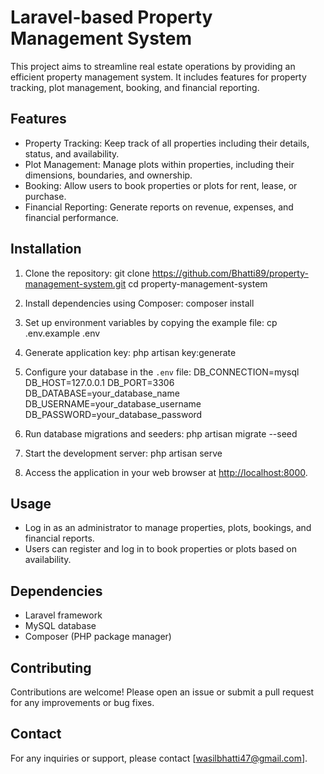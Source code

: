 # Laravel-based Property Management System

This project aims to streamline real estate operations by providing an efficient property management system. It includes features for property tracking, plot management, booking, and financial reporting.

## Features

- Property Tracking: Keep track of all properties including their details, status, and availability.
- Plot Management: Manage plots within properties, including their dimensions, boundaries, and ownership.
- Booking: Allow users to book properties or plots for rent, lease, or purchase.
- Financial Reporting: Generate reports on revenue, expenses, and financial performance.

## Installation

1. Clone the repository:
   git clone https://github.com/Bhatti89/property-management-system.git
   cd property-management-system

2. Install dependencies using Composer:
   composer install

3. Set up environment variables by copying the example file:
   cp .env.example .env

4. Generate application key:
   php artisan key:generate

5. Configure your database in the `.env` file:
DB_CONNECTION=mysql
DB_HOST=127.0.0.1
DB_PORT=3306
DB_DATABASE=your_database_name
DB_USERNAME=your_database_username
DB_PASSWORD=your_database_password

6. Run database migrations and seeders:
php artisan migrate --seed

7. Start the development server:
php artisan serve

8. Access the application in your web browser at [http://localhost:8000](http://localhost:8000).

## Usage

- Log in as an administrator to manage properties, plots, bookings, and financial reports.
- Users can register and log in to book properties or plots based on availability.

## Dependencies

- Laravel framework
- MySQL database
- Composer (PHP package manager)

## Contributing

Contributions are welcome! Please open an issue or submit a pull request for any improvements or bug fixes.

## Contact

For any inquiries or support, please contact [wasilbhatti47@gmail.com].

